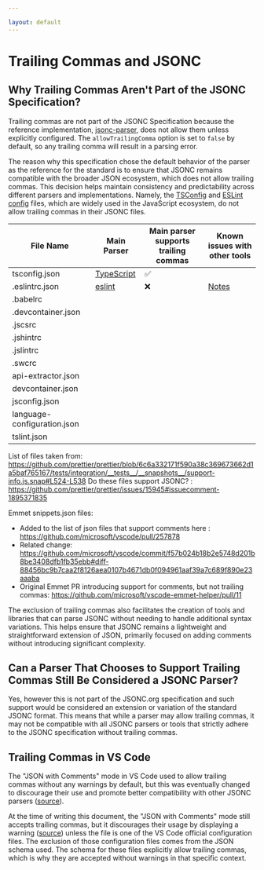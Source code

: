 ```yaml
---

layout: default
---
```


# Trailing Commas and JSONC

## Why Trailing Commas Aren't Part of the JSONC Specification?

Trailing commas are not part of the JSONC Specification because the reference implementation, [jsonc-parser](https://www.npmjs.com/package/jsonc-parser), does not allow them unless explicitly configured. The `allowTrailingComma` option is set to `false` by default, so any trailing comma will result in a parsing error. 

The reason why this specification chose the default behavior of the parser as the reference for the standard is to ensure that JSONC remains compatible with the broader JSON ecosystem, which does not allow trailing commas. This decision helps maintain consistency and predictability across different parsers and implementations. Namely, the [TSConfig](https://www.typescriptlang.org/tsconfig/) and [ESLint config](https://eslint.org/docs/latest/use/configure/configuration-files) files, which are widely used in the JavaScript ecosystem, do not allow trailing commas in their JSONC files.

| File Name                   | Main Parser       | Main parser supports trailing commas | Known issues with other tools |
|-----------------------------|-------------------|--------------------------------------|-------------------------------|
| tsconfig.json               | [TypeScript][1]   | ✅                                   |                               |
| .eslintrc.json              | [eslint][2]       | ❌                                   | [Notes][3]                    |
| .babelrc                    |                   |                                      |                               |
| .devcontainer.json          |                   |                                      |                               |
| .jscsrc                     |                   |                                      |                               |
| .jshintrc                   |                   |                                      |                               |
| .jslintrc                   |                   |                                      |                               |
| .swcrc                      |                   |                                      |                               |
| api-extractor.json          |                   |                                      |                               |
| devcontainer.json           |                   |                                      |                               |
| jsconfig.json               |                   |                                      |                               |
| language-configuration.json |                   |                                      |                               |
| tslint.json                 |                   |                                      |                               |

List of files taken from: https://github.com/prettier/prettier/blob/6c6a332171f590a38c369673662d1a5baf765167/tests/integration/__tests__/__snapshots__/support-info.js.snap#L524-L538
    Do these files support JSONC? : https://github.com/prettier/prettier/issues/15945#issuecomment-1895371835

Emmet snippets.json files:
- Added to the list of json files that support comments here : https://github.com/microsoft/vscode/pull/257878
- Related change: https://github.com/microsoft/vscode/commit/f57b024b18b2e5748d201b8be3408dfb1fb35ebb#diff-88456bc9b7caa2f8126aea0107b4671db0f094961aaf39a7c689f890e23aaaba
- Original Emmet PR introducing support for comments, but not trailing commas: https://github.com/microsoft/vscode-emmet-helper/pull/11


The exclusion of trailing commas also facilitates the creation of tools and libraries that can parse JSONC without needing to handle additional syntax variations. This helps ensure that JSONC remains a lightweight and straightforward extension of JSON, primarily focused on adding comments without introducing significant complexity.

## Can a Parser That Chooses to Support Trailing Commas Still Be Considered a JSONC Parser?

Yes, however this is not part of the JSONC.org specification and such support would be considered an extension or variation of the standard JSONC format. This means that while a parser may allow trailing commas, it may not be compatible with all JSONC parsers or tools that strictly adhere to the JSONC specification without trailing commas.

## Trailing Commas in VS Code

The "JSON with Comments" mode in VS Code used to allow trailing commas without any warnings by default, but this was eventually changed to discourage their use and promote better compatibility with other JSONC parsers ([source](https://github.com/microsoft/vscode/issues/102061)).

At the time of writing this document, the "JSON with Comments" mode still accepts trailing commas, but it discourages their usage by displaying a warning ([source](https://code.visualstudio.com/docs/languages/json#_json-with-comments)) unless the file is one of the VS Code official configuration files. The exclusion of those configuration files comes from the JSON schema used. The schema for these files explicitly allow trailing commas, which is why they are accepted without warnings in that specific context.



[1]: https://github.com/microsoft/TypeScript/blob/5f183ad73dc1500209619cf52e174c45d73f8617/src/compiler/parser.ts#L1646
[2]: https://github.com/eslint/eslint
[3]: [Documentation](https://eslint.org/docs/latest/use/configure/configuration-files-deprecated#:~:text=JSON%20%2D%20use%20.eslintrc.json%20to%20define%20the%20configuration%20structure.%20ESLint%E2%80%99s%20JSON%20files%20also%20allow%20JavaScript%2Dstyle%20comments.)